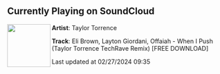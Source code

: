 ## Currently Playing on SoundCloud

[<img align="left" width="100" src="https://i1.sndcdn.com/artworks-07Z6XrWowi3oGtRy-GbBLug-t500x500.jpg">](https://soundcloud.com/taylortorrencemusic/eli-brown-layton-giordani-offaiah-when-i-push-taylor-torrence-techrave-remix?in=saxurn/sets/thingy-thang)

**Artist**: Taylor Torrence 

**Track**: Eli Brown, Layton Giordani, Offaiah - When I Push (Taylor Torrence TechRave Remix) [FREE DOWNLOAD]

Last updated at 02/27/2024 09:35
